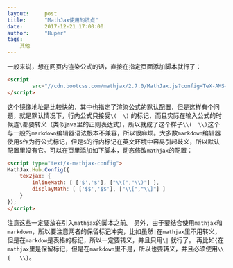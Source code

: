 ```yaml
---
layout:     post
title:      "MathJax使用的坑点"
date:       2017-12-21 17:00:00
author:     "Huper"
tags:
    其他
---
```


一般来说，想在网页内渲染公式的话，直接在指定页面添加脚本就行了：

```html
<script 
        src="//cdn.bootcss.com/mathjax/2.7.0/MathJax.js?config=TeX-AMS-MML_HTMLorMML">
</script>
```

这个镜像地址是比较快的，其中也指定了渲染公式的默认配置，但是这样有个问题，就是默认情况下，行内公式只接受`\(  \)` 的标记，而且实际在输入公式的时候连`\`都要转义（类似java里的正则表达式），所以就成了这个样子`\\(  \\)`这个与一般的`markdown`编辑器语法根本不兼容，所以很麻烦。大多数`markdown`编辑器使用`$`作为行公式标记，但是`$`的行内标记在英文环境中容易引起歧义，所以默认配置里没有它。可以在页里添加如下脚本，动态修改`mathjax`的配置：
```html
<script type="text/x-mathjax-config">
MathJax.Hub.Config({
    tex2jax: {
        inlineMath: [ ['$','$'], ["\\(","\\)"] ],
        displayMath: [ ['$$','$$'], ["\\[","\\]"] ]
    }
});
</script>
```
注意这些一定要放在引入`mathjax`的脚本之前。
另外，由于要结合使用`mathjax`和`markdown`，所以要注意两者的保留标记冲突，比如虽然`|`在`mathjax`里不用转义，但是在`markdow`是表格的标记，所以一定要转义，并且只用`\|`  就行了。 再比如`{`在`mathjax`里是保留标记，但是在`markdown`里不是，所以也要转义，并且必须使用`\\{   \\}`。